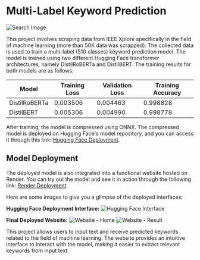 # Multi-Label Keyword Prediction 

![Search Image](https://github.com/NifulIslam/Multilabel-Keyword-Prediction/blob/master/images/search.png)

This project involves scraping data from IEEE Xplore specifically in the field of machine learning (more than 50K data was scrapped). The collected data is used to train a multi-label (510 classes) keyword prediction model. The model is trained using two different Hugging Face transformer architectures, namely DistilRoBERTa and DistilBERT. The training results for both models are as follows:

| Model       | Training Loss | Validation Loss | Training Accuracy |
|-------------|---------------|-----------------|-------------------|
| DistilRoBERTa | 0.003506      | 0.004463         | 0.998828              |
| DistilBERT | 0.005306      | 0.004990         | 0.998778              |

After training, the model is compressed using ONNX. The compressed model is deployed on Hugging Face's model repository, and you can access it through this link: [Hugging Face Deployment](https://huggingface.co/spaces/NifulIslam/IEEE-Keyword-Prediction).

## Model Deployment

The deployed model is also integrated into a functional website hosted on Render. You can try out the model and see it in action through the following link: [Render Deployment](https://multilabel-keyword-prediction.onrender.com).

Here are some images to give you a glimpse of the deployed interfaces:

**Hugging Face Deployment Interface:**
![Hugging Face Interface](https://github.com/NifulIslam/Multilabel-Keyword-Prediction/blob/master/images/huggingface-interface.png)

**Final Deployed Website:**
![Website - Home](https://github.com/NifulIslam/Multilabel-Keyword-Prediction/blob/master/images/deploy-1.png)
![Website - Result](https://github.com/NifulIslam/Multilabel-Keyword-Prediction/blob/master/images/deploy-2.png)

This project allows users to input text and receive predicted keywords related to the field of machine learning. The website provides an intuitive interface to interact with the model, making it easier to extract relevant keywords from input text.
